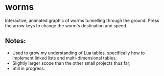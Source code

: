 # worms
Interactive, animated graphic of worms tunnelling through the ground.
Press the arrow keys to change the worm's destination and speed.

## Notes:
* Used to grow my understanding of Lua tables, specifically how to implement linked lists and multi-dimensional tables;
* Slightly larger scope than the other small projects thus far;
* Still in progress.